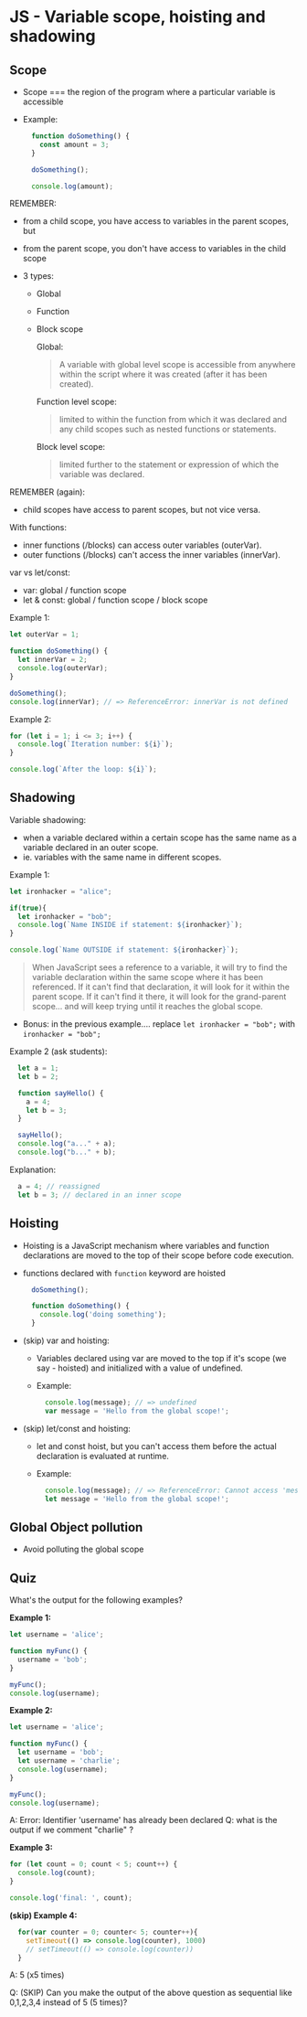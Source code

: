 
# JS - Variable scope, hoisting and shadowing


<!--- 

Status: ready

Consider: including closures.

--->



## Scope


- Scope === the region of the program where a particular variable is accessible



- Example: 

  ```js
    function doSomething() {
      const amount = 3;
    }

    doSomething();

    console.log(amount);

  ```



REMEMBER: 
- from a child scope, you have access to variables in the parent scopes, but
- from the parent scope, you don't have access to variables in the child scope



- 3 types:
  - Global
  - Function
  - Block scope


    Global:
    > A variable with global level scope is accessible from anywhere within the script where it was created (after it has been created).

    Function level scope:
    > limited to within the function from which it was declared and any child scopes such as nested functions or statements.

    Block level scope:
    > limited further to the statement or expression of which the variable was declared. 


REMEMBER (again):
- child scopes have access to parent scopes, but not vice versa.



With functions:
- inner functions (/blocks) can access outer variables (outerVar). 
- outer functions (/blocks) can't access the inner variables (innerVar).



var vs let/const:
- var: global / function scope
- let & const: global / function scope / block scope



Example 1:

  ```js
  let outerVar = 1;

  function doSomething() {
    let innerVar = 2;
    console.log(outerVar);
  }

  doSomething();
  console.log(innerVar); // => ReferenceError: innerVar is not defined
  ```



Example 2:

  ```js
  for (let i = 1; i <= 3; i++) {
    console.log(`Iteration number: ${i}`);
  }
  
  console.log(`After the loop: ${i}`);
  ```




## Shadowing

Variable shadowing:
  - when a variable declared within a certain scope has the same name as a variable declared in an outer scope.
  - ie. variables with the same name in different scopes.


Example 1:


  ```js
  let ironhacker = "alice";

  if(true){
    let ironhacker = "bob";
    console.log(`Name INSIDE if statement: ${ironhacker}`);
  }

  console.log(`Name OUTSIDE if statement: ${ironhacker}`);
  ```

> When JavaScript sees a reference to a variable, it will try to find the variable declaration within the same scope where it has been referenced. If it can't find that declaration, it will look for it within the parent scope. If it can't find it there, it will look for the grand-parent scope… and will keep trying until it reaches the global scope.



- Bonus: in the previous example....
  replace `let ironhacker = "bob";`
  with `ironhacker = "bob";`





Example 2 (ask students):

  ```js
    let a = 1;
    let b = 2;

    function sayHello() {
      a = 4;
      let b = 3;
    }

    sayHello();
    console.log("a..." + a);
    console.log("b..." + b);
  ```


  Explanation: 
  ```js
    a = 4; // reassigned
    let b = 3; // declared in an inner scope
  ```





## Hoisting 


- Hoisting is a JavaScript mechanism where variables and function declarations are moved to the top of their scope before code execution.


- functions declared with `function` keyword are hoisted

  ```js
    doSomething();

    function doSomething() {
      console.log('doing something');
    }
  ```



<!--

- skip variable hoisting (we will always use let/const)

-->

- (skip) var and hoisting:
  - Variables declared using var are moved to the top if it's scope (we say - hoisted) and initialized with a value of undefined.

  - Example:

    ```js
      console.log(message); // => undefined
      var message = 'Hello from the global scope!';
    ```


- (skip) let/const and hoisting:

  - let and const hoist, but you can't access them before the actual declaration is evaluated at runtime.

  - Example:

    ```js
      console.log(message); // => ReferenceError: Cannot access 'message' before initialization
      let message = 'Hello from the global scope!';
    ```







## Global Object pollution

- Avoid polluting the global scope





## Quiz

What's the output for the following examples?


**Example 1:**

```js
let username = 'alice';

function myFunc() {
  username = 'bob';
}

myFunc();
console.log(username);
```




**Example 2:**

```js
let username = 'alice';

function myFunc() {
  let username = 'bob';
  let username = 'charlie';
  console.log(username);
}

myFunc();
console.log(username);
```

A: Error: Identifier 'username' has already been declared
Q: what is the output if we comment "charlie" ?




**Example 3:**

```js
for (let count = 0; count < 5; count++) {
  console.log(count);
}

console.log('final: ', count);
```

<!-- Note: can also show using `var` (doesn't have block scope) instead of `let` -->




**(skip) Example 4:**

```js
  for(var counter = 0; counter< 5; counter++){
    setTimeout(() => console.log(counter), 1000)
    // setTimeout(() => console.log(counter))
  }
```

A:  5 (x5 times)

Q: (SKIP) Can you make the output of the above question as sequential like 0,1,2,3,4 instead of 5 (5 times)?






